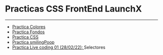 # Practicas CSS FrontEnd LaunchX
***
* [Practica Colores](https://github.com/albertz03/Practicas-CSS-LaunchX-/tree/master/colores)
* [Practica Fondos ](https://github.com/albertz03/Practicas-CSS-LaunchX-/tree/master/fondos)
* [Practica CSS](https://github.com/albertz03/Practicas-CSS-LaunchX-/tree/master/practicaCSS)
* [Practica smilingPoop](https://github.com/albertz03/Practicas-CSS-LaunchX-/tree/master/smilingPoop)
* [Practica Live coding 01 (28/02/22): ](https://github.com/albertz03/Practicas-CSS-LaunchX-/tree/master/selectores)Selectores
